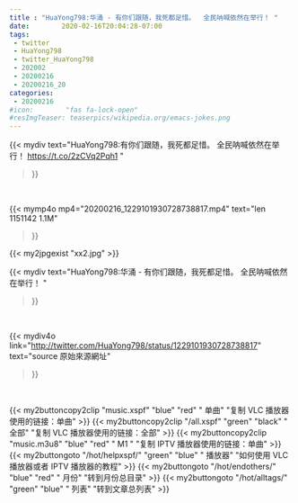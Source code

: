 ```yaml
---
title : "HuaYong798:华涌 - 有你们跟随，我死都足惜。  全民呐喊依然在举行！ "
date:        2020-02-16T20:04:28-07:00
tags:
 - twitter
 - HuaYong798
 - twitter_HuaYong798
 - 202002
 - 20200216
 - 20200216_20
categories:
 - 20200216
#icon:        "fas fa-lock-open"
#resImgTeaser: teaserpics/wikipedia.org/emacs-jokes.png
---
```


{{< mydiv text="HuaYong798:有你们跟随，我死都足惜。  全民呐喊依然在举行！ https://t.co/2zCVq2Pqh1 "
>}}
<br>


{{< mymp4o mp4="20200216_1229101930728738817.mp4"
text="len 1151142    1.1M"
>}}

{{< my2jpgexist "xx2.jpg" >}}<br>



{{< mydiv text="HuaYong798:华涌 - 有你们跟随，我死都足惜。  全民呐喊依然在举行！ "
>}}
<br>

{{< mydiv4o link="http://twitter.com/HuaYong798/status/1229101930728738817"
text="source 原始來源網址"
>}}


<br>



{{< my2buttoncopy2clip "music.xspf"        "blue"   "red"    " 单曲"  "复制 VLC 播放器使用的链接：单曲" >}} {{< my2buttoncopy2clip "/all.xspf"         "green"  "black"  " 全部"  "复制 VLC 播放器使用的链接：全部" >}} {{< my2buttoncopy2clip "music.m3u8"        "blue"   "red"    " M1 "    "复制 IPTV 播放器使用的链接：单曲" >}} {{< my2buttongoto      "/hot/helpxspf/"    "green"  "blue"   " 播放器" "如何使用 VLC 播放器或者 IPTV 播放器的教程" >}} {{< my2buttongoto      "/hot/endothers/"   "blue"   "red"    " 月份"   "转到月份总目录" >}} {{< my2buttongoto      "/hot/alltags/"     "green"  "blue"   " 列表"   "转到文章总列表" >}} 
